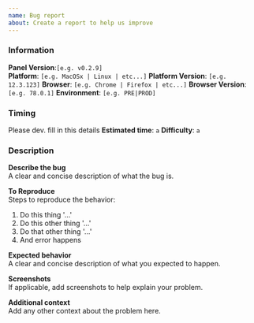 ```yaml
---
name: Bug report
about: Create a report to help us improve
---
```


### Information
**Panel Version**:`[e.g. v0.2.9]`  
**Platform**: `[e.g. MacOSx | Linux | etc...]`
**Platform Version**: `[e.g. 12.3.123]`
**Browser**: `[e.g. Chrome | Firefox | etc...]`
**Browser Version**: `[e.g. 78.0.1]`
**Environment**: `[e.g. PRE|PROD]` 

### Timing
Please dev. fill in this details
**Estimated time**: `a`
**Difficulty**: `a`

### Description
**Describe the bug**  
A clear and concise description of what the bug is.

**To Reproduce**  
Steps to reproduce the behavior:
1. Do this thing '...'
2. Do this other thing '...'
3. Do that other thing '...'
4. And error happens


**Expected behavior**  
A clear and concise description of what you expected to happen.

**Screenshots**  
If applicable, add screenshots to help explain your problem.

**Additional context**  
Add any other context about the problem here.
